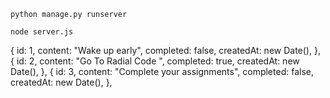 <!-- Python - Django -->

`python manage.py runserver`

<!-- Nodejs -->

`node server.js`

{
id: 1,
content: "Wake up early",
completed: false,
createdAt: new Date(),
},
{
id: 2,
content: "Go To Radial Code ",
completed: true,
createdAt: new Date(),
},
{
id: 3,
content: "Complete your assignments",
completed: false,
createdAt: new Date(),
},
